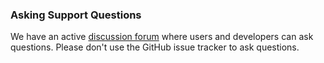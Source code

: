 ### Asking Support Questions

We have an active [discussion forum](https://discourse.gohugo.io) where users and developers can ask questions. Please don't use the GitHub issue tracker to ask questions.
